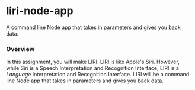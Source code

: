 # liri-node-app
A command line Node app that takes in parameters and gives you back data.

### Overview
In this assignment, you will make LIRI. LIRI is like Apple's Siri. However, while Siri is a Speech Interpretation and Recognition Interface, LIRI is a _Language_ Interpretation and Recognition Interface. LIRI will be a command line Node app that takes in parameters and gives you back data.

